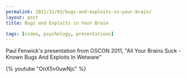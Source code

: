 ```yaml
---
permalink: 2011/11/03/bugs-and-exploits-in-your-brain/
layout: post
title: Bugs and Exploits in Your Brain

tags: [video, psychology, presentations]
---
```


Paul Fenwick's presentation from OSCON 2011, "All Your Brains Suck - Known Bugs And Exploits In Wetware"

{% youtube "OnX5v0uwNjc" %}
